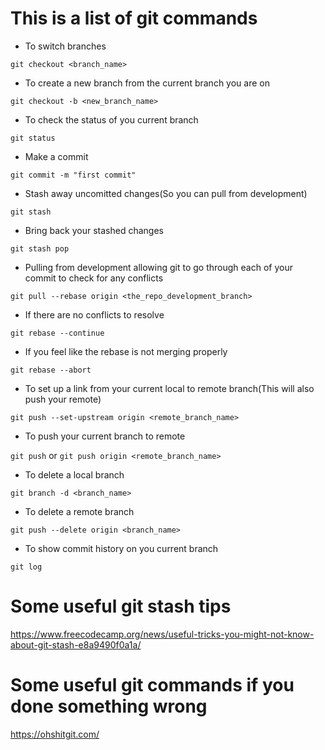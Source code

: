 # This is a list of git commands

- To switch branches

`git checkout <branch_name>`
 
 
- To create a new branch from the current branch you are on  
 
 `git checkout -b <new_branch_name>`


- To check the status of you current branch


 `git status`
 
 
- Make a commit

`git commit -m "first commit"`
 
 
 - Stash away uncomitted changes(So you can pull from development)
 
 `git stash`
 
 
 - Bring back your stashed changes
 
 `git stash pop`
 
 
 - Pulling from development allowing git to go through each of your commit to check for any conflicts
 
 `git pull --rebase origin <the_repo_development_branch>`
 
 
 - If there are no conflicts to resolve
 
 `git rebase --continue`
 
 
 - If you feel like the rebase is not merging properly 
 
 `git rebase --abort`
 
 
 - To set up a link from your current local to remote branch(This will also push your remote)
 
 `git push --set-upstream origin <remote_branch_name>`
 
 
 - To push your current branch to remote
 
 `git push` or `git push origin <remote_branch_name>`
 
 
 - To delete a local branch  
 
 `git branch -d <branch_name>`
 
 
 - To delete a remote branch
 
 `git push --delete origin <branch_name>`
 
 
 - To show commit history on you current branch
 
 `git log`
 

 
 # Some useful git stash tips
 
 https://www.freecodecamp.org/news/useful-tricks-you-might-not-know-about-git-stash-e8a9490f0a1a/
 
 # Some useful git commands if you done something wrong
 
 https://ohshitgit.com/
 
